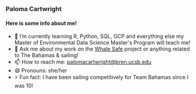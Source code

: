 ### Paloma Cartwright 

#### Here is some info about me!

- 🌱 I’m currently learning R, Python, SQL, GCP and everything else my Master of Environmental Data Science Master's Program will teach me! 
- 💬 Ask me about my work on the [Whale Safe](whalesafe.com) project or anything related to The Bahamas & sailing! 
- 📫 How to reach me: palomacartwright@bren.ucsb.edu
- 😄 Pronouns: she/her
- ⚡ Fun fact: I have been sailing competitively for Team Bahamas since I was 10!

<!--
**palomacartwright/palomacartwright** is a ✨ _special_ ✨ repository because its `README.md` (this file) appears on your GitHub profile.

-->

